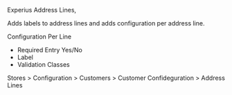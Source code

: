 Experius Address Lines,

Adds labels to address lines and adds configuration per address line.

Configuration Per Line

- Required Entry Yes/No
- Label
- Validation Classes

Stores > Configuration > Customers > Customer Confideguration > Address Lines